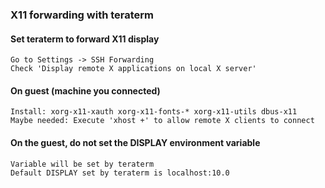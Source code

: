 ---
---

### X11 forwarding with teraterm
#### Set teraterm to forward X11 display
```
Go to Settings -> SSH Forwarding
Check 'Display remote X applications on local X server'
```

#### On guest (machine you connected)
```
Install: xorg-x11-xauth xorg-x11-fonts-* xorg-x11-utils dbus-x11
Maybe needed: Execute 'xhost +' to allow remote X clients to connect
```

#### On the guest, do not set the DISPLAY environment variable
```
Variable will be set by teraterm
Default DISPLAY set by teraterm is localhost:10.0
```
